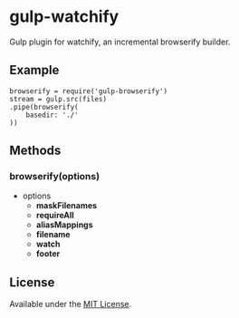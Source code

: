 gulp-watchify
==============
Gulp plugin for watchify, an incremental browserify builder.

## Example
````
browserify = require('gulp-browserify')
stream = gulp.src(files)
.pipe(browserify(
	basedir: './'
))
````

## Methods

### browserify(options)
* options
  * __maskFilenames__
  * __requireAll__
  * __aliasMappings__
  * __filename__
  * __watch__
  * __footer__

## License
Available under the [MIT License](LICENSE.md).
